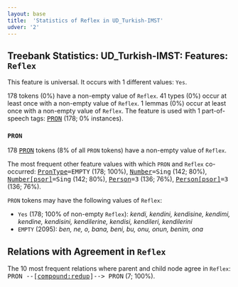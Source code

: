 ```yaml
---
layout: base
title:  'Statistics of Reflex in UD_Turkish-IMST'
udver: '2'
---
```


## Treebank Statistics: UD_Turkish-IMST: Features: `Reflex`

This feature is universal.
It occurs with 1 different values: `Yes`.

178 tokens (0%) have a non-empty value of `Reflex`.
41 types (0%) occur at least once with a non-empty value of `Reflex`.
1 lemmas (0%) occur at least once with a non-empty value of `Reflex`.
The feature is used with 1 part-of-speech tags: <tt><a href="tr_imst-pos-PRON.html">PRON</a></tt> (178; 0% instances).

### `PRON`

178 <tt><a href="tr_imst-pos-PRON.html">PRON</a></tt> tokens (8% of all `PRON` tokens) have a non-empty value of `Reflex`.

The most frequent other feature values with which `PRON` and `Reflex` co-occurred: <tt><a href="tr_imst-feat-PronType.html">PronType</a></tt><tt>=EMPTY</tt> (178; 100%), <tt><a href="tr_imst-feat-Number.html">Number</a></tt><tt>=Sing</tt> (142; 80%), <tt><a href="tr_imst-feat-Number-psor.html">Number[psor]</a></tt><tt>=Sing</tt> (142; 80%), <tt><a href="tr_imst-feat-Person.html">Person</a></tt><tt>=3</tt> (136; 76%), <tt><a href="tr_imst-feat-Person-psor.html">Person[psor]</a></tt><tt>=3</tt> (136; 76%).

`PRON` tokens may have the following values of `Reflex`:

* `Yes` (178; 100% of non-empty `Reflex`): <em>kendi, kendini, kendisine, kendimi, kendine, kendisini, kendilerine, kendisi, kendileri, kendilerini</em>
* `EMPTY` (2095): <em>ben, ne, o, bana, beni, bu, onu, onun, benim, ona</em>

## Relations with Agreement in `Reflex`

The 10 most frequent relations where parent and child node agree in `Reflex`:
<tt>PRON --[<tt><a href="tr_imst-dep-compound-redup.html">compound:redup</a></tt>]--> PRON</tt> (7; 100%).

